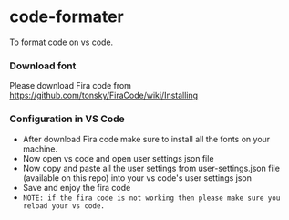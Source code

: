 # code-formater
To format code on vs code.

### Download font
Please download Fira code from https://github.com/tonsky/FiraCode/wiki/Installing


### Configuration in VS Code
- After download Fira code make sure to install all the fonts on your machine.
- Now open vs code and open user settings json file
- Now copy and paste all the user settings from user-settings.json file (available on this repo) into your vs code's user settings json
- Save and enjoy the fira code
- `NOTE: if the fira code is not working then please make sure you reload your vs code.`
